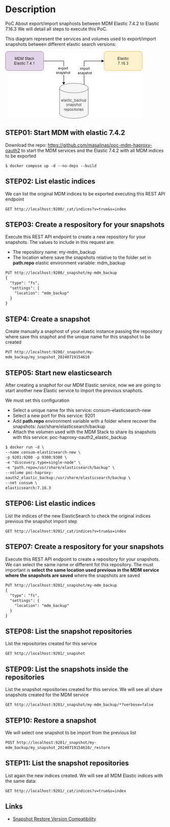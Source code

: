 # Description

PoC About export/import snaphosts between MDM Elastic 7.4.2 to Elastic 7.16.3  We will detail all steps to execute this PoC.

This diagram represent the services and volumes used to export/import snapshots between different elastic search versions:

![Snapshot Diagram](./images/snapshot_diagram.png "Snapshot Diagram")

## STEP01: Start MDM with elastic 7.4.2

Download the repo: https://github.com/masalinas/poc-mdm-haproxy-oauth2 to start the MDM services and the Elastic 7.4.2 with all MDM indices
to be exported

```
$ docker compose up -d --no-deps --build
```

## STEP02: List elastic indices

We can list the original MDM indices to be exported executing this REST API endpoint

```
GET http://localhost:9200/_cat/indices?v=true&s=index
```

## STEP03: Create a respository for your snapshots

Execute this REST API endpoint to create a new repository for your snapshots. The values to include in this request are:

- The repository name: my-mdm_backup
- The location where save the snapshots relative to the folder set in **path.repo** elastic environment variable: mdm_backup

```
PUT http://localhost:9200/_snapshot/my-mdm_backup
{
  "type": "fs",
  "settings": {
    "location": "mdm_backup"
  }
}
```

## STEP4: Create a snapshot

Create manually a snaphost of your elastic instance passing the repository where save this snaphot and the unique name for this snapshot to be created

```
PUT http://localhost:9200/_snapshot/my-mdm_backup/my_snapshot_20240719154610
```

## STEP05: Start new elasticsearch

After creating a snaphot for our MDM Elastic service, now we are going to start another new Elastic service to import the previous snaphots.

We must set this configuration

- Select a unique name for this service: consum-elasticsearch-new
- Select a new port for this service: 9201
- Add **path.repo** environment variable with a folder where recover the snapshots: /usr/share/elasticsearch/backup
- Attach the volumen used with the MDM Stack to share its snapshots with this service: poc-haproxy-oauth2_elastic_backup

```
$ docker run -d \
--name consum-elasticsearch-new \
-p 9201:9200 -p 9300:9300 \
-e "discovery.type=single-node" \
-e "path.repo=/usr/share/elasticsearch/backup" \
--volume poc-haproxy-oauth2_elastic_backup:/usr/share/elasticsearch/backup \
--net consum \
elasticsearch:7.16.3
```

## STEP06: List elastic indices

List the indices of the new ElasticSearch to check the original indices previous the snapshot import step

```
GET http://localhost:9201/_cat/indices?v=true&s=index
```

## STEP07: Create a respository for your snapshots

Execute this REST API endpoint to create a repository for your snapshots. We can select the same name or different fot this repository. The must important is **select the same location used previous in the MDM service where the snapshots are saved** where the snapshots are saved

```
PUT http://localhost:9201/_snapshot/my-mdm_backup
{
  "type": "fs",
  "settings": {
    "location": "mdm_backup"
  }
}
```

## STEP08:  List the snapshot repositories

List the repositories created for this service

```
GET http://localhost:9201/_snapshot
```


## STEP09:  List the snapshots inside the repositories

List the snapshot repositories created for this service. We will see all share snapshots created for the MDM service

```
GET http://localhost:9201/_snapshot/my-mdm_backup/*?verbose=false
```

## STEP10:  Restore a snapshot

We will select one snapshot to be import from the previous list

```
POST http://localhost:9201/_snapshot/my-mdm_backup/my_snapshot_20240719154610/_restore
```

## STEP11:  List the snapshot repositories

List again the new indices created. We will see all MDM Elastic indices with the same data:

```
GET http://localhost:9201/_cat/indices?v=true&s=index
```

## Links

- [Snapshot Restore Version Compatibility](https://www.elastic.co/guide/en/elasticsearch/reference/8.14/snapshot-restore.html#snapshot-restore-version-compatibility)